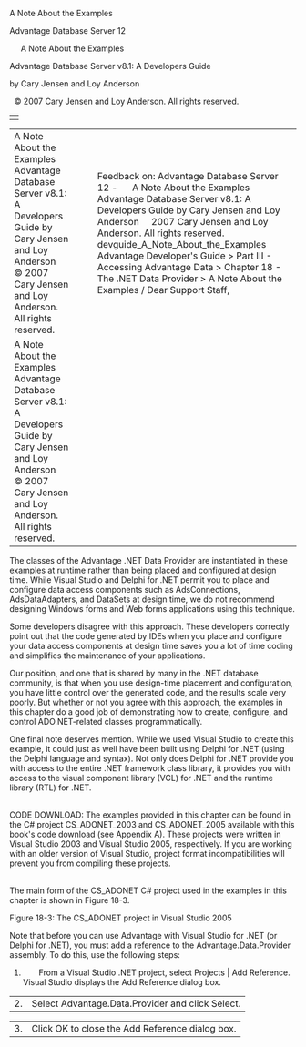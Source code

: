 A Note About the Examples




Advantage Database Server 12  

     A Note About the Examples

Advantage Database Server v8.1: A Developers Guide

by Cary Jensen and Loy Anderson

  © 2007 Cary Jensen and Loy Anderson. All rights reserved.

|  |
| --- |
|  |

|  |  |  |  |  |
| --- | --- | --- | --- | --- |
| A Note About the Examples  Advantage Database Server v8.1: A Developers Guide  by Cary Jensen and Loy Anderson    © 2007 Cary Jensen and Loy Anderson. All rights reserved. |  |  | Feedback on: Advantage Database Server 12 -      A Note About the Examples Advantage Database Server v8.1: A Developers Guide by Cary Jensen and Loy Anderson     2007 Cary Jensen and Loy Anderson. All rights reserved. devguide\_A\_Note\_About\_the\_Examples Advantage Developer's Guide > Part III - Accessing Advantage Data > Chapter 18 - The .NET Data Provider > A Note About the Examples / Dear Support Staff, |  |
| A Note About the Examples  Advantage Database Server v8.1: A Developers Guide  by Cary Jensen and Loy Anderson    © 2007 Cary Jensen and Loy Anderson. All rights reserved. |  |  |  |  |

The classes of the Advantage .NET Data Provider are instantiated in these examples at runtime rather than being placed and configured at design time. While Visual Studio and Delphi for .NET permit you to place and configure data access components such as AdsConnections, AdsDataAdapters, and DataSets at design time, we do not recommend designing Windows forms and Web forms applications using this technique.

Some developers disagree with this approach. These developers correctly point out that the code generated by IDEs when you place and configure your data access components at design time saves you a lot of time coding and simplifies the maintenance of your applications.

Our position, and one that is shared by many in the .NET database community, is that when you use design-time placement and configuration, you have little control over the generated code, and the results scale very poorly. But whether or not you agree with this approach, the examples in this chapter do a good job of demonstrating how to create, configure, and control ADO.NET-related classes programmatically.

One final note deserves mention. While we used Visual Studio to create this example, it could just as well have been built using Delphi for .NET (using the Delphi language and syntax). Not only does Delphi for .NET provide you with access to the entire .NET framework class library, it provides you with access to the visual component library (VCL) for .NET and the runtime library (RTL) for .NET.

   
CODE DOWNLOAD: The examples provided in this chapter can be found in the C# project CS\_ADONET\_2003 and CS\_ADONET\_2005 available with this book's code download (see Appendix A). These projects were written in Visual Studio 2003 and Visual Studio 2005, respectively. If you are working with an older version of Visual Studio, project format incompatibilities will prevent you from compiling these projects.  
 

The main form of the CS\_ADONET C# project used in the examples in this chapter is shown in Figure 18-3.

Figure 18-3: The CS\_ADONET project in Visual Studio 2005

Note that before you can use Advantage with Visual Studio for .NET (or Delphi for .NET), you must add a reference to the Advantage.Data.Provider assembly. To do this, use the following steps:

1.        From a Visual Studio .NET project, select Projects | Add Reference. Visual Studio displays the Add Reference dialog box.

|  |  |
| --- | --- |
| 2. | Select Advantage.Data.Provider and click Select. |

|  |  |
| --- | --- |
| 3. | Click OK to close the Add Reference dialog box. |